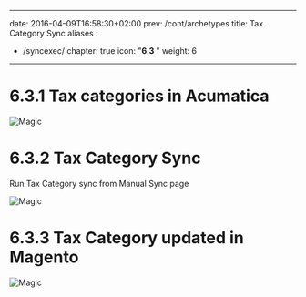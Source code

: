 
---
date: 2016-04-09T16:58:30+02:00
prev: /cont/archetypes
title: Tax Category Sync
aliases :
  - /syncexec/
chapter: true
icon: "<b>6.3 </b>"
weight: 6
---

# 6.3.1 Tax categories in Acumatica

![Magic](images/customer-creation.png?classes=shadow)

# 6.3.2 Tax Category Sync

Run Tax Category sync from Manual Sync page

![Magic](images/customer-creation-in-acumatica.png?classes=shadow)

# 6.3.3 Tax Category updated in Magento

![Magic](images/manual-sync.png?classes=shadow)



